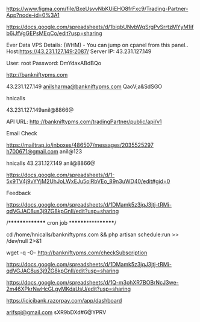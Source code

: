 https://www.figma.com/file/BxeUsvvNbKUiEHO8frFxc9/Trading-Partner-App?node-id=0%3A1

https://docs.google.com/spreadsheets/d/1biqbUNvbWqSrgPvSrrtzMYyM1ifb6iJfVgGEPsMEqCo/edit?usp=sharing

Ever Data VPS Details: (WHM) - You can jump on cpanel from this panel..
Host:https://43.231.127.149:2087/
Server IP: 43.231.127.149

User: root
Password: DmYdaxABdBQo

http://bankniftypms.com

43.231.127.149
anilsharma@bankniftypms.com
QaoV;a&SdSGO

hnicalls

43.231.127.149anil@8866@

API URL: http://bankniftypms.com/tradingPartner/public/api/v1

Email Check

https://mailtrap.io/inboxes/486507/messages/2035525297
h700671@gmail.com
anil@123

hnicalls
43.231.127.149
anil@8866@

https://docs.google.com/spreadsheets/d/1-5x9TV4j9vYYjM2UhJoLWxEJu5olRbVEo_89n3uWD40/edit#gid=0

Feedback

https://docs.google.com/spreadsheets/d/1DMamk5z3jqJ3jtj-tRMi-qdVGJAC8us3j9ZG8kpGnII/edit?usp=sharing

/\***\*\*\*\*\***\*\***\*\*\*\*\*** cron job \***\*\*\*\*\***\*\*\*\*\***\*\*\*\*\***/

cd /home/hnicalls/bankniftypms.com && php artisan schedule:run >> /dev/null 2>&1

wget -q -O- http://bankniftypms.com/checkSubscription

https://docs.google.com/spreadsheets/d/1DMamk5z3jqJ3jtj-tRMi-qdVGJAC8us3j9ZG8kpGnII/edit?usp=sharing

https://docs.google.com/spreadsheets/d/1Q-m3ohXR7BOBrNcJ3we-2m46XPkrNwHcGLgyMKdaUsU/edit?usp=sharing

https://icicibank.razorpay.com/app/dashboard

arifspj@gmail.com
sXR9bDXd#6@YPRV



